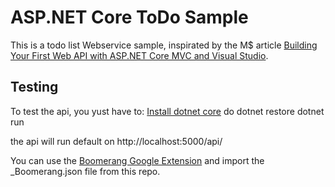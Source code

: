 ASP.NET Core ToDo Sample
========================

This is a todo list Webservice sample, inspirated by the M$ article [Building Your First Web API with ASP.NET Core MVC and Visual Studio](https://docs.asp.net/en/latest/tutorials/first-web-api.html).

Testing
-------
To test the api, you yust have to:
[Install dotnet core](https://www.microsoft.com/net/core)
do
	dotnet restore
	dotnet run

the api will run default on http://localhost:5000/api/

You can use the [Boomerang Google Extension](https://chrome.google.com/webstore/detail/boomerang-soap-rest-clien/eipdnjedkpcnlmmdfdkgfpljanehloah) and import the \_Boomerang.json file from this repo.
